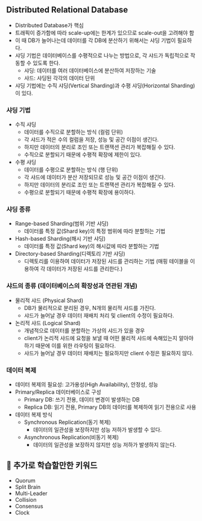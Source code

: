 ## Distributed Relational Database

- Distributed Database가 핵심
- 트래픽이 증가함에 따라 scale-up에는 한계가 있으므로 scale-out을 고려해야 함
- 이 때 DB가 늘어나는데 데이터를 각 DB에 분산하기 위해서는 샤딩 기법이 필요하다.
- 샤딩 기법은 데이터베이스를 수평적으로 나누는 방법으로, 각 샤드가 독립적으로 작동할 수 있도록 한다.
    - 샤딩: 데이터를 여러 데이터베이스에 분산하여 저장하는 기술
    - 샤드: 샤딩된 각각의 데이터 단위
- 샤딩 기법에는 수직 샤딩(Vertical Sharding)과 수평 샤딩(Horizontal Sharding)이 있다.


### 샤딩 기법
- 수직 샤딩
    - 데이터를 수직으로 분할하는 방식 (컬럼 단위)
    - 각 샤드가 적은 수의 컬럼을 저장, 성능 및 공간 이점이 생긴다.
    - 하지만 데이터의 분리로 조인 또는 트랜잭션 관리가 복잡해질 수 있다.
    - 수직으로 분할되기 때문에 수평적 확장에 제한이 있다.
- 수평 샤딩
    - 데이터를 수평으로 분할하는 방식 (행 단위)
    - 각 샤드에 데이터가 분산 저장되므로 성능 및 공간 이점이 생긴다.
    - 하지만 데이터의 분리로 조인 또는 트랜잭션 관리가 복잡해질 수 있다.
    - 수평으로 분할되기 때문에 수평적 확장에 용이하다.

### 샤딩 종류
- Range-based Sharding(범위 기반 샤딩)
    - 데이터를 특정 값(Shard key)의 특정 범위에 따라 분할하는 기법
- Hash-based Sharding(해시 기반 샤딩)
    - 데이터를 특정 값(Shard key)의 해시값에 따라 분할하는 기법
- Directory-based Sharding(디렉토리 기반 샤딩)
    - 디렉토리를 이용하여 데이터가 저장된 샤드를 관리하는 기법 (매핑 테이블을 이용하여 각 데이터가 저장된 샤드를 관리한다.)


### 샤드의 종류 (데이터베이스의 확장성과 연관된 개념)
- 물리적 샤드 (Physical Shard)
    - DB가 물리적으로 분리된 경우, N개의 물리적 샤드를 가진다.
    - 샤드가 늘어날 경우 데이터 재배치 처리 및 client의 수정이 필요하다.
- 논리적 샤드 (Logical Shard)
    - 개념적으로 데이터를 분할하는 가상의 샤드가 있을 경우
    - client가 논리적 샤드에 요청을 보낼 때 어떤 물리적 샤드에 속해있는지 알아야 하기 때문에 이를 위한 라우팅이 필요하다.
    - 샤드가 늘어날 경우 데이터 재배치는 필요하지만 client 수정은 필요하지 않다.


### 데이터 복제
- 데이터 복제의 필요성: 고가용성(High Availability), 안정성, 성능
- Primary/Replica 데이터베이스로 구성
    - Primary DB: 쓰기 전용, 데이터 변경이 발생하는 DB
    - Replica DB: 읽기 전용, Primary DB의 데이터를 복제하여 읽기 전용으로 사용
- 데이터 복제 방식
  - Synchronous Replication(동기 복제)
    - 데이터의 일관성을 보장하지만 성능 저하가 발생할 수 있다.
  - Asynchronous Replication(비동기 복제)
    - 데이터의 일관성을 보장하지 않지만 성능 저하가 발생하지 않는다.

## 📂 추가로 학습할만한 키워드
- Quorum
- Split Brain
- Multi-Leader
- Collision
- Consensus
- Clock